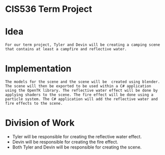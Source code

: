 CIS536 Term Project
==================

Idea
==================
	For our term project, Tyler and Devin will be creating a camping scene that contains at least a campfire and reflective water.

Implementation
==================
	The models for the scene and the scene will be  created using blender. The scene will then be exported to be used within a C# application using the OpenTK library. The reflective water effect will be done by applying shaders to the scene. The fire effect will be done using a particle system. The C# application will add the reflective water and fire effects to the scene.

Division of Work
==================
* Tyler will be responsible for creating the reflective water effect.
* Devin will be responsible for creating the fire effect.
* Both Tyler and Devin will be responsible for creating the scene.
